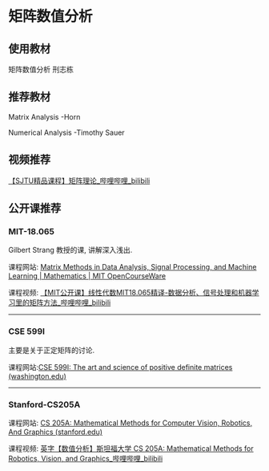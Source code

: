 # 矩阵数值分析

## 使用教材

矩阵数值分析 刑志栋

## 推荐教材

Matrix Analysis -Horn

Numerical Analysis -Timothy Sauer

## 视频推荐

[【SJTU精品课程】矩阵理论_哔哩哔哩_bilibili](https://www.bilibili.com/video/BV1QT4y1P7wA/?spm_id_from=333.999.0.0&vd_source=d03b0f673ed993b8e86fd863bd92d95e)

## 公开课推荐

### MIT-18.065

Gilbert Strang 教授的课, 讲解深入浅出.

课程网站: [Matrix Methods in Data Analysis, Signal Processing, and Machine Learning | Mathematics | MIT OpenCourseWare](https://ocw.mit.edu/courses/18-065-matrix-methods-in-data-analysis-signal-processing-and-machine-learning-spring-2018/)

课程视频: [【MIT公开课】线性代数MIT18.065精译-数据分析、信号处理和机器学习里的矩阵方法_哔哩哔哩_bilibili](https://www.bilibili.com/video/BV1wv411E76X/?spm_id_from=333.999.0.0&vd_source=d03b0f673ed993b8e86fd863bd92d95e)

****

### CSE 599I

主要是关于正定矩阵的讨论.

课程网站:[CSE 599I: The art and science of positive definite matrices (washington.edu)](https://homes.cs.washington.edu/~jrl/teaching/cse599Isp21/)

****

### Stanford-CS205A

课程网站: [CS 205A: Mathematical Methods for Computer Vision, Robotics, And Graphics (stanford.edu)](http://physbam.stanford.edu/~aanjneya/courses/cs205a/)

课程视频: [英字【数值分析】斯坦福大学 CS 205A: Mathematical Methods for Robotics, Vision, and Graphics_哔哩哔哩_bilibili](https://www.bilibili.com/video/BV19J411t7Gh/?spm_id_from=333.999.0.0&vd_source=d03b0f673ed993b8e86fd863bd92d95e)

